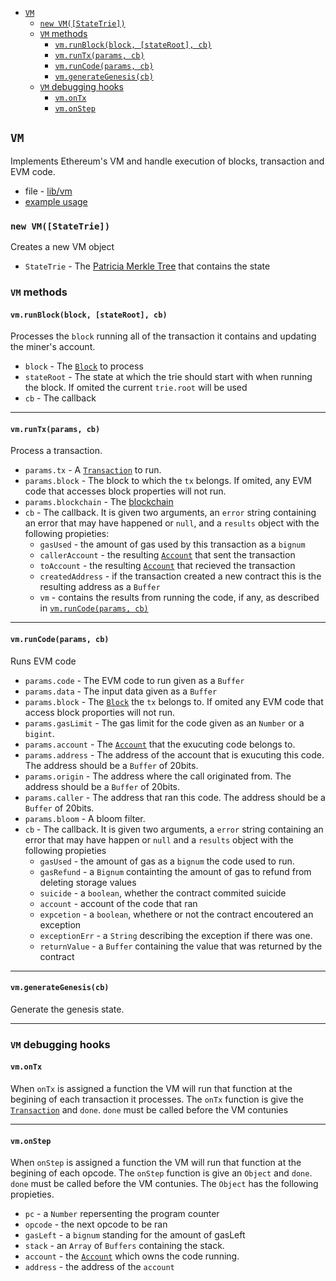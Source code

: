 - [`VM`](#vm)
  - [`new VM([StateTrie])`](#new-vmstatetrie)  
  - [`VM` methods](#vm-methods)  
    - [`vm.runBlock(block, [stateRoot], cb)`](#vmrunblockblock-stateroot-cb)
    - [`vm.runTx(params, cb)`](#vmruntxparams-cb)
    - [`vm.runCode(params, cb)`](#vmruncodeparams-cb)
    - [`vm.generateGenesis(cb)`](#vmgenerategenesiscb)
  - [`VM` debugging hooks](#vm-debugging-hooks)
    - [`vm.onTx`](#vmontx)
    - [`vm.onStep`](#vmonstep)

## `VM`
Implements Ethereum's VM and handle execution of blocks, transaction and EVM code.
- file - [lib/vm](../lib/vm)
- [example usage](https://wanderer.github.io/ethereum/nodejs/code/2014/08/12/running-contracts-with-vm/)

### `new VM([StateTrie])`
Creates a new VM object
- `StateTrie` - The [Patricia Merkle Tree](https://github.com/wanderer/merkle-patricia-tree) that contains the state

### `VM` methods
#### `vm.runBlock(block, [stateRoot], cb)`
Processes the `block` running all of the transaction it contains and updating the miner's account.
- `block` - The [`Block`](./block.md) to process
- `stateRoot` - The state at which the trie should start with when running the block. If omited the current `trie.root` will be used
- `cb` - The callback

--------------------------------------------------------

#### `vm.runTx(params, cb)`
Process a transaction.
- `params.tx` - A [`Transaction`](./transaction.md) to run.
- `params.block` - The block to which the `tx` belongs. If omited, any EVM code that accesses block properties will not run.
- `params.blockchain` - The [blockchain](./blockchain.md)
- `cb` - The callback. It is given two arguments, an `error` string containing an error that may have happened or `null`, and a `results` object with the following propieties:
  - `gasUsed` - the amount of gas used by this transaction as a `bignum`
  - `callerAccount` - the resulting [`Account`](./account.md) that sent the transaction
  - `toAccount` - the resulting [`Account`](./account.md) that recieved the transaction
  - `createdAddress` - if the transaction created a new contract this is the resulting address as a `Buffer`
  - `vm` - contains the results from running the code, if any, as described in [`vm.runCode(params, cb)`](#vmruncodeparams-cb)

--------------------------------------------------------

#### `vm.runCode(params, cb)`
Runs EVM code
- `params.code` - The EVM code to run given as a `Buffer`
- `params.data` - The input data given as a `Buffer`
- `params.block` - The [`Block`](./block.md) the `tx` belongs to. If omited any EVM code that access block proporties will not run.
- `params.gasLimit` - The gas limit for the code given as an `Number` or a `bigint`.
- `params.account` - The [`Account`](./account.md) that the exucuting code belongs to.
- `params.address` - The address of the account that is exucuting this code. The address should be a `Buffer` of 20bits.
- `params.origin` - The address where the call originated from. The address should be a `Buffer` of 20bits.
- `params.caller` - The address that ran this code. The address should be a `Buffer` of 20bits.
- `params.bloom` - A bloom filter.
- `cb` - The callback. It is given two arguments, a `error` string containing an error that may have happen or `null` and a `results` object with the following propieties
  - `gasUsed` - the amount of gas as a `bignum` the code used to run. 
  - `gasRefund` - a `Bignum` containting the amount of gas to refund from deleting storage values
  - `suicide` - a `boolean`, whether the contract commited suicide
  - `account` - account of the code that ran
  - `expcetion` - a `boolean`, whethere or not the contract encoutered an exception
  - `exceptionErr` - a `String` describing the exception if there was one.
  - `returnValue` - a `Buffer` containing the value that was returned by the contract


--------------------------------------------------------

#### `vm.generateGenesis(cb)`
Generate the genesis state.

--------------------------------------------------------

### `VM` debugging hooks
#### `vm.onTx`
When `onTx` is assigned a function the VM will run that function at the begining of each transaction it processes. The `onTx` function is give the [`Transaction`](./transaction.md) and `done`. `done` must be called before the VM contunies

--------------------------------------------------------

#### `vm.onStep` 
When `onStep` is assigned a function the VM will run that function at the begining of each opcode. The `onStep` function is give an `Object` and `done`. `done` must be called before the VM contunies. The `Object` has the following propieties.
- `pc` - a `Number` repersenting the program counter
- `opcode` - the next opcode to be ran
- `gasLeft` - a `bignum` standing for the amount of gasLeft
- `stack` - an `Array` of `Buffers` containing the stack. 
- `account` - the [`Account`](./account.md) which owns the code running.
- `address` - the address of the `account`
